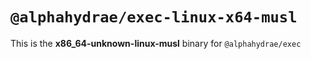 # `@alphahydrae/exec-linux-x64-musl`

This is the **x86_64-unknown-linux-musl** binary for `@alphahydrae/exec`
